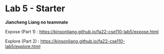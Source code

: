 # Lab 5 - Starter

**Jiancheng Liang no teammate**

Expose (Part 1) : https://kinsonliang.github.io/fa22-cse110-lab5/expose.html

Explore (Part 2) : https://kinsonliang.github.io/fa22-cse110-lab5/explore.html
